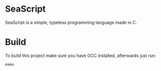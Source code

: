 # SeaScript

SeaScript is a simple, typeless programming language made in C.

# Build

To build this project make sure you have GCC installed, afterwards just run:
```
make
```
